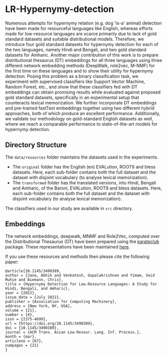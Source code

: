 # LR-Hypernymy-detection

Numerous attempts for hypernymy relation (e.g. dog 'is-a' animal) detection have been made for resourceful languages like English, whereas efforts made for low-resource languages are scarce primarily due to lack of gold standard datasets and suitable distributional models. Therefore, we introduce four gold standard datasets for hypernymy detection for each of the two languages, namely Hindi and Bengali, and two gold standard datasets for Amharic. Another major contribution of this work is to prepare distributional thesaurus (DT) embeddings for all three languages using three different network embedding methods (DeepWalk, role2vec, M-NMF) for the first time on these languages and to show their utility for hypernymy detection. Posing this problem as a binary classification task, we experiment with supervised classifiers like Support Vector Machine, Random Forest, etc., and show that these classifiers fed with DT embeddings can obtain promising results while evaluated against proposed gold standard datasets, specifically in an experimental setup that counteracts lexical memorization. We further incorporate DT embeddings and pre-trained fastText embeddings together using two different hybrid approaches, both of which produce an excellent performance. Additionally, we validate our methodology on gold-standard English datasets as well, where we reach a comparable performance to state-of-the-art models for hypernymy detection.

## Directory Structure
The `data/resources` folder maintains the datasets used in the experiments. 
* The `original` folder has the English (en) EVALution, ROOT9 and bless datasets. Here, each sub-folder contains both the full dataset and the dataset with disjoint vocabulary (to analyse lexical memorization).
* The `transformed` folder has the translated versions, into Hindi, Bengali and Amharic, of the Baroni, EVALution, ROOT9 and bless datasets. Here, each sub-folder contains both the full dataset and the dataset with disjoint vocabulary (to analyse lexical memorization).

The classifiers used in our study are available in `src` directory.

## Embeddings
The network embeddings, deepwalk, MNMF and Role2Vec, computed over the Distributional Thesaurus (DT) have been prepared using the [karateclub](https://github.com/benedekrozemberczki/karateclub) package. These representations have been maintained [here](http://ltdata1.informatik.uni-hamburg.de/LR-Hypernymy-detection/).

If you use these resources and methods then please cite the following paper:

```
@article{10.1145/3490389,
author = {Jana, Abhik and Venkatesh, Gopalakrishnan and Yimam, Seid Muhie and Biemann, Chris},
title = {Hypernymy Detection for Low-Resource Languages: A Study for Hindi, Bengali, and Amharic},
year = {2022},
issue_date = {July 2022},
publisher = {Association for Computing Machinery},
address = {New York, NY, USA},
volume = {21},
number = {4},
issn = {2375-4699},
url = {https://doi.org/10.1145/3490389},
doi = {10.1145/3490389},
journal = {ACM Trans. Asian Low-Resour. Lang. Inf. Process.},
month = {mar},
articleno = {67},
numpages = {21}
}
```
